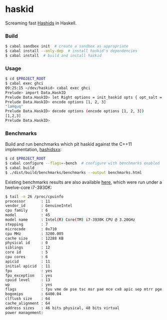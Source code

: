 haskid
======

Screaming fast [Hashids](http://hashids.org) in Haskell.

### Build

```bash
$ cabal sandbox init  # create a sandbox as appropriate
$ cabal install --only-dep  # install haskid's dependencies
$ cabal install  # build and install haskid
```

### Usage

```bash
$ cd $PROJECT_ROOT
$ cabal exec ghci
09:25:15 ~/dev/haskid> cabal exec ghci
Prelude> import Data.HaskID
Prelude Data.HaskID> let Right options = init_haskid opts { opt_salt = "this is my salt" }
Prelude Data.HaskID> encode options [1, 2, 3]
"laHquq"
Prelude Data.HaskID> decode options (encode options [1, 2, 3])
[1,2,3]
Prelude Data.HaskID>
```

### Benchmarks

Build and run benchmarks which pit haskid against the C++11 implementation,
[hashidsxx](https://github.com/schoentoon/hashidsxx):

```bash
$ cd $PROJECT_ROOT
$ cabal configure --flags=-bench  # configure with benchmarks enabled
$ cabal build
$ ./dist/build/benchmarks/benchmarks --output benchmarks.html
```

Existing benchmarks results are also available
[here](https://bryant.github.io/haskid/benchmarks.html),
which were run under a twelve-core i7-3930K:

```bash
$ tail -n 26 /proc/cpuinfo
processor       : 11
vendor_id       : GenuineIntel
cpu family      : 6
model           : 45
model name      : Intel(R) Core(TM) i7-3930K CPU @ 3.20GHz
stepping        : 7
microcode       : 0x710
cpu MHz         : 3200.005
cache size      : 12288 KB
physical id     : 0
siblings        : 12
core id         : 5
cpu cores       : 6
apicid          : 11
initial apicid  : 11
fpu             : yes
fpu_exception   : yes
cpuid level     : 13
wp              : yes
flags           : fpu vme de pse tsc msr pae mce cx8 apic sep mtrr pge mca cmov pat pse36 clflush dts acpi mmx fxsr sse sse2 ss ht tm pbe syscall nx pdpe1gb rdtscp lm constant_tsc arch_perfmon pebs bts rep_good nopl xtopology nonstop_tsc aperfmperf pni pclmulqdq dtes64 monitor ds_cpl vmx est tm2 ssse3 cx16 xtpr pdcm pcid dca sse4_1 sse4_2 x2apic popcnt tsc_deadline_timer aes xsave avx lahf_lm arat epb xsaveopt pln pts dtherm tpr_shadow vnmi flexpriority ept vpid
bogomips        : 6400.04
clflush size    : 64
cache_alignment : 64
address sizes   : 46 bits physical, 48 bits virtual
power management:
```
